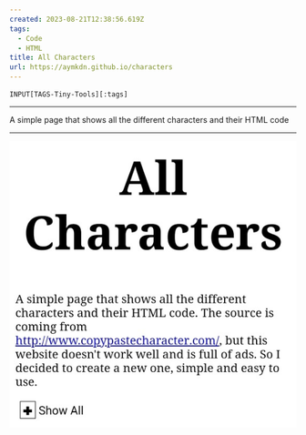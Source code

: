 ```yaml
---
created: 2023-08-21T12:38:56.619Z
tags: 
  - Code
  - HTML
title: All Characters
url: https://aymkdn.github.io/characters
---
```

```meta-bind
INPUT[TAGS-Tiny-Tools][:tags]
```

___
A simple page that shows all the different characters and their HTML code
___

![](_attachments/all-characters.jpg)
